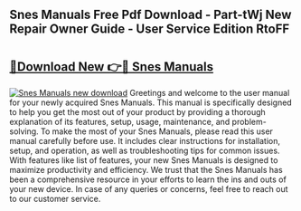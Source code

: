 ## Snes Manuals Free Pdf Download - Part-tWj New Repair Owner Guide - User Service Edition RtoFF

# <h2><a href="http://cf12167.oget.top/?id=Snes+Manuals">🔗Download New 👉🔴 Snes Manuals</a></h2>

[![Snes Manuals new download](https://i.imgur.com/5g1atiW.png)](http://cf12167.oget.top/?id=Snes+Manuals)
Greetings and welcome to the user manual for your newly acquired Snes Manuals. This manual is specifically designed to help you get the most out of your product by providing a thorough explanation of its features, setup, usage, maintenance, and problem-solving. To make the most of your Snes Manuals, please read this user manual carefully before use. It includes clear instructions for installation, setup, and operation, as well as troubleshooting tips for common issues. With features like list of features, your new Snes Manuals is designed to maximize productivity and efficiency. We trust that the Snes Manuals has been a comprehensive resource in your efforts to learn the ins and outs of your new device. In case of any queries or concerns, feel free to reach out to our customer service.
